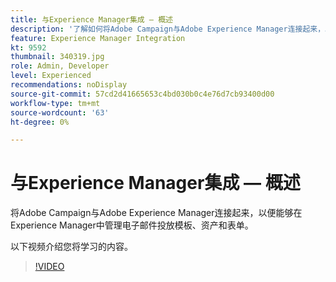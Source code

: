 ```yaml
---
title: 与Experience Manager集成 — 概述
description: '了解如何将Adobe Campaign与Adobe Experience Manager连接起来，以便在Experience Manager中管理电子邮件投放模板、资产和表单。 '
feature: Experience Manager Integration
kt: 9592
thumbnail: 340319.jpg
role: Admin, Developer
level: Experienced
recommendations: noDisplay
source-git-commit: 57cd2d41665653c4bd030b0c4e76d7cb93400d00
workflow-type: tm+mt
source-wordcount: '63'
ht-degree: 0%

---
```


# 与Experience Manager集成 — 概述

将Adobe Campaign与Adobe Experience Manager连接起来，以便能够在Experience Manager中管理电子邮件投放模板、资产和表单。

以下视频介绍您将学习的内容。

>[!VIDEO](https://video.tv.adobe.com/v/340319?quality=12)
